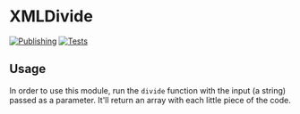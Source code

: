 # XMLDivide

[![Publishing](https://github.com/ScolderCreations/XMLDivide/actions/workflows/npm-publish.yml/badge.svg?branch=main)](https://github.com/ScolderCreations/XMLDivide/actions/workflows/npm-publish.yml) [![Tests](https://github.com/ScolderCreations/XMLDivide/actions/workflows/test.yml/badge.svg?branch=main)](https://github.com/ScolderCreations/XMLDivide/actions/workflows/test.yml)

## Usage

In order to use this module, run the `divide` function with the input (a string) passed as a parameter.
It'll return an array with each little piece of the code.

